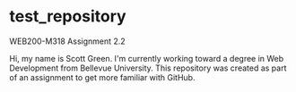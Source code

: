 # test_repository
WEB200-M318 Assignment 2.2

Hi, my name is Scott Green.  I'm currently working toward a degree in Web Development from Bellevue University.  This repository was created as part of an assignment to get more familiar with GitHub.
